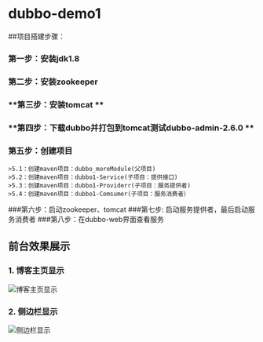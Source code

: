 ﻿# dubbo-demo1
##项目搭建步骤： 
### **第一步：安装jdk1.8**
### 第二步：安装zookeeper
### **第三步：安装tomcat **
### **第四步：下载dubbo并打包到tomcat测试dubbo-admin-2.6.0 **
### **第五步：创建项目**
	>5.1：创建maven项目：dubbo_moreModule(父项目)
	>5.2：创建maven项目：dubbo1-Service(子项目：提供接口) 
	>5.3：创建maven项目：dubbo1-Providerr(子项目：服务提供者) 
	>5.4：创建maven项目：dubbo1-Comsumer(子项目：服务消费者） 
###第六步：启动zookeeper、tomcat 
###第七步: 启动服务提供者，最后启动服务消费者
###第八步：在dubbo-web界面查看服务

## **前台效果展示**
### **1. 博客主页显示**
![博客主页显示](https://github.com/eson15/Blog/raw/master/readmeImages/1.jpg)
### **2. 侧边栏显示**
![侧边栏显示](https://github.com/eson15/Blog/raw/master/readmeImages/2.png)
